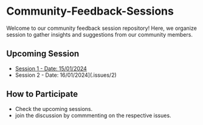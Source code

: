 # Community-Feedback-Sessions


Welcome to our community feedback session repository! Here, we organize session to gather insights and suggestions from our community members.

## Upcoming Session

- [Session 1 - Date: 15/01/2024](./issues/1)
- Session 2 - Date: 16/01/2024](.issues/2)

## How to Participate
  - Check the upcoming sessions.
  - join the discussion by commmenting on the respective issues.
